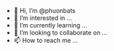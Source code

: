 - 👋 Hi, I’m @phuonbats
- 👀 I’m interested in ...
- 🌱 I’m currently learning ...
- 💞️ I’m looking to collaborate on ...
- 📫 How to reach me ...

<!---
phuonbats/phuonbats is a ✨ special ✨ repository because its `README.md` (this file) appears on your GitHub profile.
You can click the Preview link to take a look at your changes.
--->

